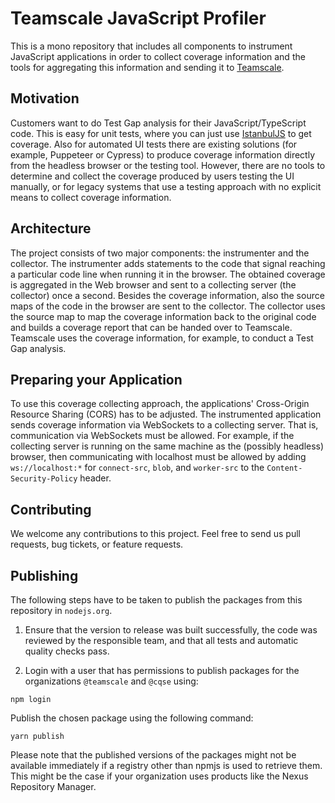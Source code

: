 # Teamscale JavaScript Profiler

This is a mono repository that includes all components to instrument 
JavaScript applications in order to collect coverage information and the tools
for aggregating this information and sending it to [Teamscale](https://www.cqse.eu/en/teamscale/).

## Motivation

Customers want to do Test Gap analysis for their JavaScript/TypeScript code. 
This is easy for unit tests, where you can just use [IstanbulJS](https://istanbul.js.org/) to get coverage. 
Also for automated UI tests there are existing solutions (for example, Puppeteer or Cypress) 
to produce coverage information directly from the headless browser or the testing tool. 
However, there are no tools to determine and collect the coverage produced by users testing the UI manually,
or for legacy systems that use a testing approach with no explicit means to collect coverage information.

## Architecture

The project consists of two major components: the instrumenter and the collector.
The instrumenter adds statements to the code that signal reaching a particular code line
when running it in the browser. The obtained coverage is aggregated in the Web browser and
sent to a collecting server (the collector) once a second. Besides the coverage information,
also the source maps of the code in the browser are sent to the collector.
The collector uses the source map to map the coverage information back to the original code
and builds a coverage report that can be handed over to Teamscale.
Teamscale uses the coverage information, for example, to conduct a Test Gap analysis.

## Preparing your Application

To use this coverage collecting approach, the applications' Cross-Origin Resource Sharing (CORS)
has to be adjusted. The instrumented application sends coverage information via
WebSockets to a collecting server. That is, communication via WebSockets must be allowed.
For example, if the collecting server is running on the same machine
as the (possibly headless) browser, then communicating with localhost must be allowed
by adding `ws://localhost:*` for `connect-src`, `blob`, and `worker-src` to
the `Content-Security-Policy` header.

## Contributing

We welcome any contributions to this project. Feel free to send us pull requests,
bug tickets, or feature requests.

## Publishing

The following steps have to be taken to publish the packages from this repository in `nodejs.org`.

1. Ensure that the version to release was built successfully, the code was reviewed
  by the responsible team, and that all tests and automatic quality checks pass.

2. Login with a user that has permissions to publish packages for the organizations
`@teamscale` and `@cqse` using:

```
npm login
```

Publish the chosen package using the following command:

```
yarn publish
```

Please note that the published versions of the packages might not be available 
immediately if a registry other than npmjs is used to retrieve them.
This might be the case if your organization uses products 
like the Nexus Repository Manager.
